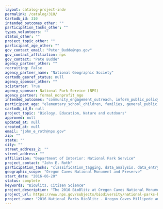 ```yaml
---
layout: catalog-project-indv
permalink: /catalog/310/
Cartodb_id: 310
intended_outcomes_other: ""
participation_tasks_other: ""
types_volunteers: ""
status_other: ""
project_topic_other: ""
participant_age_other: ""
gov_contact_email: "Peter_Budde@nps.gov"
gov_contact_affiliation: nps
gov_contact: "Pete Budde"
agency_partner_other: ""
recruiting: False
agency_partner_name: "National Geographic Society"
cartodb_georef_status: null
agency_sponsor_other: ""
scistarter: True
agency_sponsor: National Park Service (NPS)
agency_partner: formal_nonprofit_ngo
intended_outcomes: "community_engagement_outreach, inform_public_policy, io_education, operational_integration_use, research_advancement"
participant_age: "elementary_school_children, families, general_public, middle_school_children, targeted_group, teens"
cartodb_id_0: null
project_topic: "Biology, Education, Nature and outdoors"
approved: null
updated_at: null
created_at: null
email: "john_e_roth@nps.gov"
zip: ""
state: ""
city: ""
street_address_2: ""
street_address: ""
affiliation: "Department of Interior: National Park Service"
project_contact: "John E. Roth"
participation_tasks: "classification_tagging, data_analysis, data_entry, finding_entities, identification, learning, observation, site_selection_description, specimen_sample_collection"
geographic_scope: "Oregon Caves National Monument and Preserve"
start_date: "2016-06-20"
status: complete
keywords: "BioBlitz, Citizen Science"
project_description: "The 2016 BioBlitz at Oregon Caves National Monument will be exploring rare Aprosphylosomatidae (millipede) and Lepidoptera (butterfly) species throughout the park."
project_url: https://www.nps.gov/subjects/biodiversity/national-parks-bioblitz.htm
project_name: "2016 National Parks BioBlitz - Oregon Caves Millipede and Butterfly BioBlitz"
---
```

